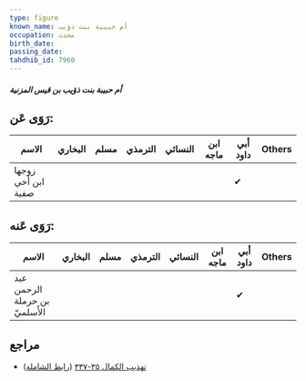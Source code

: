 ```yaml
---
type: figure
known_name: أم حبيبة بنت ذؤيب
occupation: محدث
birth_date:
passing_date:
tahdhib_id: 7960
---
```

##### أم حبيبة بنت ذؤيب بن قيس المزنية

## رَوَى عَن:
| الاسم              | البخاري | مسلم | الترمذي | النسائي | ابن ماجه | أبي داود | Others |
| ------------------ | ------- | ---- | ------- | ------- | -------- | -------- | ------ |
| زوجها ابن أخي صفية |         |      |         |         |          | ✔        |        |
## رَوَى عَنه:
| الاسم                         | البخاري | مسلم | الترمذي | النسائي | ابن ماجه | أبي داود | Others |
| ----------------------------- | ------- | ---- | ------- | ------- | -------- | -------- | ------ |
| عبد الرحمن بن حرملة الأَسلميّ |         |      |         |         |          | ✔        |        |
## مراجع
- [تهذيب الكمال ٣٥-٣٣٧](obsidian://open?vault=Tahdhib-al-Kamal&file=Figures/٧٩٦٠-أم%20حبيبة%20بنت%20ذؤيب%20بن%20قيس%20المزنية) ([رابط الشاملة](https://shamela.ws/book/3722/18936))